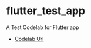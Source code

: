 # flutter_test_app

A Test Codelab for Flutter app

- [Codelab Url](https://codelabs.developers.google.com/codelabs/flutter-app-testing#0)